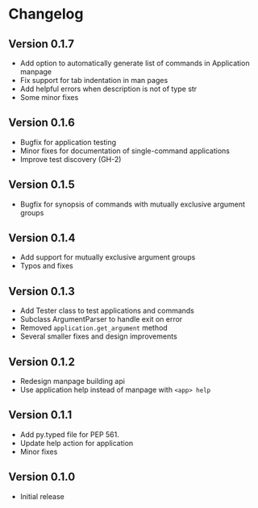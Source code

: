 # Changelog

## Version 0.1.7

* Add option to automatically generate list of commands in Application manpage
* Fix support for tab indentation in man pages
* Add helpful errors when description is not of type str
* Some minor fixes

## Version 0.1.6

* Bugfix for application testing
* Minor fixes for documentation of single-command applications
* Improve test discovery (GH-2)

## Version 0.1.5

* Bugfix for synopsis of commands with mutually exclusive argument groups

## Version 0.1.4

* Add support for mutually exclusive argument groups
* Typos and fixes

## Version 0.1.3

* Add Tester class to test applications and commands
* Subclass ArgumentParser to handle exit on error
* Removed ``application.get_argument`` method
* Several smaller fixes and design improvements

## Version 0.1.2

* Redesign manpage building api
* Use application help instead of manpage with ``<app> help``

## Version 0.1.1

* Add py.typed file for PEP 561.
* Update help action for application
* Minor fixes

## Version 0.1.0

* Initial release
